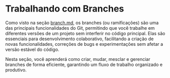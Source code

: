 # Trabalhando com Branches

Como visto na seção [branch.md](../../dia-2-controle-de-versao-basico-com-git/git/principais-conceitos/branch.md "mention"), os branches (ou ramificações) são uma das principais funcionalidades do Git, permitindo que você trabalhe em diferentes versões de um projeto sem interferir no código principal. Elas são essenciais para desenvolvimento colaborativo, facilitando a criação de novas funcionalidades, correções de bugs e experimentações sem afetar a versão estável do código.

Nesta seção, você aprenderá como criar, mudar, mesclar e gerenciar branches de forma eficiente, garantindo um fluxo de trabalho organizado e produtivo.
